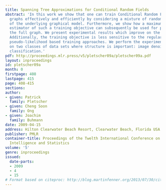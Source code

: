 ```yaml
---
title: Spanning Tree Approximations for Conditional Random Fields
abstract: 'In this work we show that one can train Conditional Random Fields of intractable
  graphs effectively and efficiently by considering a mixture of random spanning trees
  of the underlying graphical model. Furthermore, we show how a maximum-likelihood
  estimator of such a training objective can subsequently be used for prediction on
  the full graph. We present experimental results which improve on the state-of-the-art.
  Additionally, the training objective is less sensitive to the regularization than
  pseudo-likelihood based training approaches. We perform the experimental validation
  on two classes of data sets where structure is important: image denoising and multilabel
  classification.'
pdf: http://proceedings.mlr.press/v5/pletscher09a/pletscher09a.pdf
layout: inproceedings
id: pletscher09a
month: 0
firstpage: 408
lastpage: 415
page: 408-415
sections: 
author:
- given: Patrick
  family: Pletscher
- given: Cheng Soon
  family: Ong
- given: Joachim
  family: Buhmann
date: 2009-04-15
address: Hilton Clearwater Beach Resort, Clearwater Beach, Florida USA
publisher: PMLR
container-title: Proceedings of the Twelth International Conference on Artificial
  Intelligence and Statistics
volume: '5'
genre: inproceedings
issued:
  date-parts:
  - 2009
  - 4
  - 15
# Format based on citeproc: http://blog.martinfenner.org/2013/07/30/citeproc-yaml-for-bibliographies/
---
```

